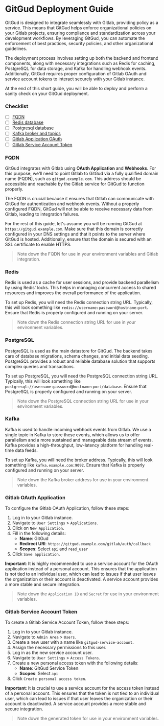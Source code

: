 # GitGud Deployment Guide

GitGud is designed to integrate seamlessly with Gitlab, providing policy as a service. This means that GitGud helps enforce organizational policies on your Gitlab projects, ensuring compliance and standardization across your development workflows. By leveraging GitGud, you can automate the enforcement of best practices, security policies, and other organizational guidelines.

The deployment process involves setting up both the backend and frontend components, along with necessary integrations such as Redis for caching, PostgreSQL for data storage, and Kafka for handling webhook events. Additionally, GitGud requires proper configuration of Gitlab OAuth and service account tokens to interact securely with your Gitlab instance.

At the end of this short guide, you will be able to deploy and perform a sanity check on your GitGud deployment.

### Checklist

- [ ] [FQDN](#fqdn)
- [ ] [Redis database](#redis)
- [ ] [Postgresql database](#postgresql)
- [ ] [Kafka broker and topics](#kafka)
- [ ] [Gitlab Application OAuth](#gitlab-oauth-application)
- [ ] [Gitlab Service Account Token](#gitlab-service-account-token)

### FQDN

GitGud integrates with Gitlab using **OAuth Application** and **Webhooks**. For this purpose, we'll need to point Gitlab to GitGud via a fully qualified domain name (FQDN), such as `gitgud.example.com`. This address should be accessible and reachable by the Gitlab service for GitGud to function properly.

The FQDN is crucial because it ensures that Gitlab can communicate with GitGud for authentication and webhook events. Without a properly configured FQDN, GitGud will not be able to receive necessary data from Gitlab, leading to integration failures.

For the rest of this guide, let's assume you will be running GitGud at `https://gitgud.example.com`. Make sure that this domain is correctly configured in your DNS settings and that it points to the server where GitGud is hosted. Additionally, ensure that the domain is secured with an SSL certificate to enable HTTPS.

> Note down the FQDN for use in your environment variables and Gitlab integration.

### Redis

Redis is used as a cache for user sessions, and provide backend parallelism by using Redis' locks. This helps in managing concurrent access to shared resources and improves the overall performance of the application.

To set up Redis, you will need the Redis connection string URL. Typically, this will look something like `redis://username:password@hostname:port`. Ensure that Redis is properly configured and running on your server.

> Note down the Redis connection string URL for use in your environment variables.

### PostgreSQL

PostgreSQL is used as the main datastore for GitGud. The backend takes care of database migrations, schema changes, and initial data seeding. PostgreSQL provides a robust and reliable database solution that supports complex queries and transactions.

To set up PostgreSQL, you will need the PostgreSQL connection string URL. Typically, this will look something like `postgresql://username:password@hostname:port/database`. Ensure that PostgreSQL is properly configured and running on your server. 

> Note down the PostgreSQL connection string URL for use in your environment variables.

### Kafka

Kafka is used to handle incoming webhook events from Gitlab. We use a single topic in Kafka to store these events, which allows us to offer parallelism and a more sustained and manageable data stream of events. Kafka provides a high-throughput, low-latency platform for handling real-time data feeds.

To set up Kafka, you will need the broker address. Typically, this will look something like `kafka.example.com:9092`. Ensure that Kafka is properly configured and running on your server. 

> Note down the Kafka broker address for use in your environment variables.

### Gitlab OAuth Application

To configure the Gitlab OAuth Application, follow these steps:

1. Log in to your Gitlab instance.
2. Navigate to `User Settings` > `Applications`.
3. Click on `New Application`.
4. Fill in the following details:
   - **Name**: GitGud
   - **Redirect URI**: `https://gitgud.example.com/gitlab/auth/callback`
   - **Scopes**: Select `api` and `read_user`
5. Click `Save application`.

**Important**: It is highly recommended to use a service account for the OAuth application instead of a personal account. This ensures that the application is not tied to an individual user, which can lead to issues if that user leaves the organization or their account is deactivated. A service account provides a more stable and secure integration.

> Note down the `Application ID` and `Secret` for use in your environment variables.

### Gitlab Service Account Token

To create a Gitlab Service Account Token, follow these steps:

1. Log in to your Gitlab instance.
2. Navigate to `Admin Area` > `Users`.
3. Create a new user with a name like `gitgud-service-account`.
4. Assign the necessary permissions to this user.
5. Log in as the new service account user.
6. Navigate to `User Settings` > `Access Tokens`.
7. Create a new personal access token with the following details:
   - **Name**: GitGud Service Token
   - **Scopes**: Select `api`
8. Click `Create personal access token`.

**Important**: It is crucial to use a service account for the access token instead of a personal account. This ensures that the token is not tied to an individual user, which can lead to issues if that user leaves the organization or their account is deactivated. A service account provides a more stable and secure integration.

> Note down the generated token for use in your environment variables.

